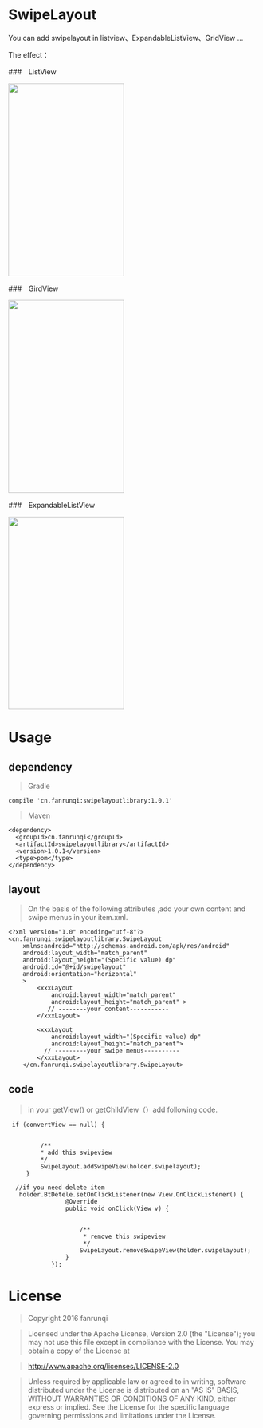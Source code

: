 # SwipeLayout

You can add swipelayout in listview、ExpandableListView、GridView ...


The effect：

###　ListView　　　　　　　

<img src="https://raw.githubusercontent.com/fanrunqi/SwipeLayout/master/screenshots/1.gif" width = "232" height = "386"  /> 


###　GirdView

<img src="https://raw.githubusercontent.com/fanrunqi/SwipeLayout/master/screenshots/2.gif" width = "232" height = "386"  /> 


###　ExpandableListView

<img src="https://raw.githubusercontent.com/fanrunqi/SwipeLayout/master/screenshots/3.gif" width = "232" height = "386"  /> 

# Usage

## dependency

> Gradle
```
compile 'cn.fanrunqi:swipelayoutlibrary:1.0.1'  
```
> Maven
```
<dependency>
  <groupId>cn.fanrunqi</groupId>
  <artifactId>swipelayoutlibrary</artifactId>
  <version>1.0.1</version>
  <type>pom</type>
</dependency>
```

## layout

> On the basis of the following attributes ,add your own content and swipe menus in your item.xml.

```
<?xml version="1.0" encoding="utf-8"?>
<cn.fanrunqi.swipelayoutlibrary.SwipeLayout
    xmlns:android="http://schemas.android.com/apk/res/android"
    android:layout_width="match_parent"
    android:layout_height="(Specific value) dp"
    android:id="@+id/swipelayout"
    android:orientation="horizontal"
    >
        <xxxLayout
            android:layout_width="match_parent"
            android:layout_height="match_parent" >
           // --------your content-----------
        </xxxLayout>

        <xxxLayout
            android:layout_width="(Specific value) dp"
            android:layout_height="match_parent">
          // ---------your swipe menus----------
        </xxxLayout>
    </cn.fanrunqi.swipelayoutlibrary.SwipeLayout>
```

## code

> in your getView() or getChildView（）add following code.

```
 if (convertView == null) {
          
          
         /**
         * add this swipeview
         */
         SwipeLayout.addSwipeView(holder.swipelayout);
     }
    
  //if you need delete item
   holder.BtDetele.setOnClickListener(new View.OnClickListener() {
                @Override
                public void onClick(View v) {
                    

                    /**
                     * remove this swipeview
                     */
                    SwipeLayout.removeSwipeView(holder.swipelayout);
                }
            });
```

# License
> Copyright 2016 fanrunqi

> Licensed under the Apache License, Version 2.0 (the "License");
you may not use this file except in compliance with the License.
You may obtain a copy of the License at

  >  http://www.apache.org/licenses/LICENSE-2.0

> Unless required by applicable law or agreed to in writing, software
distributed under the License is distributed on an "AS IS" BASIS,
WITHOUT WARRANTIES OR CONDITIONS OF ANY KIND, either express or implied.
See the License for the specific language governing permissions and
limitations under the License.

